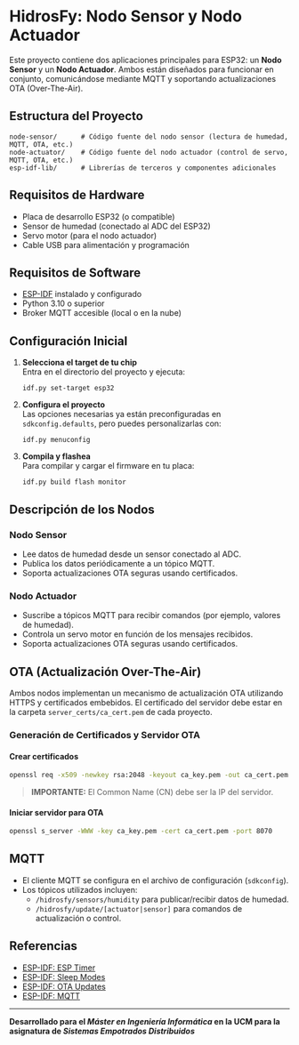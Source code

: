 # HidrosFy: Nodo Sensor y Nodo Actuador

Este proyecto contiene dos aplicaciones principales para ESP32: un **Nodo Sensor** y un **Nodo Actuador**. Ambos están diseñados para funcionar en conjunto, comunicándose mediante MQTT y soportando actualizaciones OTA (Over-The-Air).

## Estructura del Proyecto

```
node-sensor/      # Código fuente del nodo sensor (lectura de humedad, MQTT, OTA, etc.)
node-actuator/    # Código fuente del nodo actuador (control de servo, MQTT, OTA, etc.)
esp-idf-lib/      # Librerías de terceros y componentes adicionales
```

## Requisitos de Hardware

- Placa de desarrollo ESP32 (o compatible)
- Sensor de humedad (conectado al ADC del ESP32)
- Servo motor (para el nodo actuador)
- Cable USB para alimentación y programación

## Requisitos de Software

- [ESP-IDF](https://docs.espressif.com/projects/esp-idf/en/latest/get-started/index.html#get-started) instalado y configurado
- Python 3.10 o superior
- Broker MQTT accesible (local o en la nube)

## Configuración Inicial

1. **Selecciona el target de tu chip**  
   Entra en el directorio del proyecto y ejecuta:
   ```
   idf.py set-target esp32
   ```

2. **Configura el proyecto**  
   Las opciones necesarias ya están preconfiguradas en `sdkconfig.defaults`, pero puedes personalizarlas con:
   ```
   idf.py menuconfig
   ```

3. **Compila y flashea**  
   Para compilar y cargar el firmware en tu placa:
   ```
   idf.py build flash monitor
   ```

## Descripción de los Nodos

### Nodo Sensor

- Lee datos de humedad desde un sensor conectado al ADC.
- Publica los datos periódicamente a un tópico MQTT.
- Soporta actualizaciones OTA seguras usando certificados.

### Nodo Actuador

- Suscribe a tópicos MQTT para recibir comandos (por ejemplo, valores de humedad).
- Controla un servo motor en función de los mensajes recibidos.
- Soporta actualizaciones OTA seguras usando certificados.

## OTA (Actualización Over-The-Air)

Ambos nodos implementan un mecanismo de actualización OTA utilizando HTTPS y certificados embebidos. El certificado del servidor debe estar en la carpeta `server_certs/ca_cert.pem` de cada proyecto.

### Generación de Certificados y Servidor OTA

#### Crear certificados

```bash
openssl req -x509 -newkey rsa:2048 -keyout ca_key.pem -out ca_cert.pem -days 365 -nodes
```

> **IMPORTANTE:** El Common Name (CN) debe ser la IP del servidor.

#### Iniciar servidor para OTA

```bash
openssl s_server -WWW -key ca_key.pem -cert ca_cert.pem -port 8070
```

## MQTT

- El cliente MQTT se configura en el archivo de configuración (`sdkconfig`).
- Los tópicos utilizados incluyen:
  - `/hidrosfy/sensors/humidity` para publicar/recibir datos de humedad.
  - `/hidrosfy/update/[actuator|sensor]` para comandos de actualización o control.

## Referencias

- [ESP-IDF: ESP Timer](https://docs.espressif.com/projects/esp-idf/en/latest/api-reference/system/esp_timer.html)
- [ESP-IDF: Sleep Modes](https://docs.espressif.com/projects/esp-idf/en/stable/api-reference/system/sleep_modes.html)
- [ESP-IDF: OTA Updates](https://docs.espressif.com/projects/esp-idf/en/latest/api-reference/system/ota.html)
- [ESP-IDF: MQTT](https://docs.espressif.com/projects/esp-idf/en/latest/api-reference/protocols/mqtt.html)


---

**Desarrollado para el *Máster en Ingeniería Informática* en la UCM para la asignatura de *Sistemas Empotrados Distribuidos***